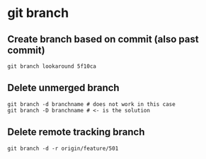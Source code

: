 # git branch

## Create branch based on commit (also past commit) 

```
git branch lookaround 5f10ca
```

## Delete unmerged branch 

```
git branch -d branchname # does not work in this case 
git branch -D branchname # <- is the solution 
```

## Delete remote tracking branch 

```
git branch -d -r origin/feature/501
```

